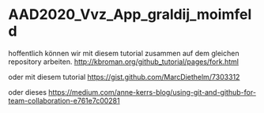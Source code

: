 # AAD2020_Vvz_App_graldij_moimfeld

hoffentlich können wir mit diesem tutorial zusammen auf dem gleichen repository arbeiten.
http://kbroman.org/github_tutorial/pages/fork.html

oder mit diesem tutorial
https://gist.github.com/MarcDiethelm/7303312

oder dieses
https://medium.com/anne-kerrs-blog/using-git-and-github-for-team-collaboration-e761e7c00281
